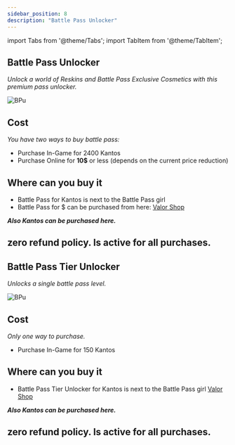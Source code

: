```yaml
---
sidebar_position: 8
description: "Battle Pass Unlocker"
---
```


import Tabs from '@theme/Tabs';
import TabItem from '@theme/TabItem';

<Tabs>
  <TabItem value="Battle Pass Unlocker" label="Battle Pass Unlocker" default>

## Battle Pass Unlocker

<i>Unlock a world of Reskins and Battle Pass Exclusive Cosmetics with this premium pass unlocker.</i>

![BPu](https://cdn.discordapp.com/attachments/1187552567295758487/1188108135232184451/Battle_Pass_Premium_Unlocker.png?ex=659952ed&is=6586dded&hm=b506b175e2ccccb4e8b489b0cf657132aa65eb905261a6e7ce9424aabb752ce7&)

## Cost
<i> You have two ways to buy battle pass:</i>
- Purchase In-Game for 2400 Kantos
- Purchase Online for **10$** or less (depends on the current price reduction)

## Where can you buy it

- Battle Pass for Kantos is next to the Battle Pass girl
- Battle Pass for $ can be purchased from here:
[Valor Shop](https://valorserver.com/ranks)

***Also Kantos can be purchased here.***

## zero refund policy. Is active for all purchases. 

<Tabs>
  <TabItem value="Battle Pass Tier Unlocker" label="Battle Pass Tier Unlocker" default>

## Battle Pass Tier Unlocker

<i>Unlocks a single battle pass level.</i>

![BPu](https://cdn.discordapp.com/attachments/1187552567295758487/1188108218136805506/Battle_Pass_Tier_Unlocker.png?ex=65995301&is=6586de01&hm=15989d5774b9082a033f29d9cd103b0eddc37851a9eba67caf4d68c9ff8be0c0&)

## Cost
<i>Only one way to purchase.</i>
- Purchase In-Game for 150 Kantos

## Where can you buy it

- Battle Pass Tier Unlocker for Kantos is next to the Battle Pass girl
[Valor Shop](https://valorserver.com/ranks)

***Also Kantos can be purchased here.***

## zero refund policy. Is active for all purchases. 

 </TabItem>
</Tabs>
